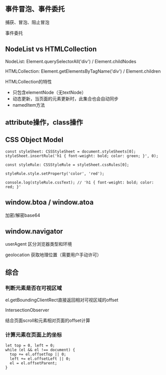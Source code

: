 


## 事件冒泡、事件委托

捕获、冒泡、阻止冒泡

事件委托


## NodeList vs HTMLCollection

NodeList: Element.querySelectorAll('div') / Element.childNodes

HTMLCollection: Element.getElementsByTagName('div') / Element.children

HTMLCollection的特性

- 只包含elementNode（无textNode）
- 动态更新，当页面的元素更新时，此集合也会自动同步
- namedItem方法

## attribute操作，class操作


## CSS Object Model


    const styleSheet: CSSStyleSheet = document.styleSheets[0];
    styleSheet.insertRule('h1 { font-weight: bold; color: green; }', 0);

    const styleRule: CSSStyleRule = styleSheet.cssRules[0];

    styleRule.style.setProperty('color', 'red');

    console.log(styleRule.cssText); // 'h1 { font-weight: bold; color: red; }'





## window.btoa / window.atoa

加密/解密base64

## window.navigator

userAgent 区分浏览器类型和环境
 
geolocation 获取地理位置（需要用户手动许可）

## 综合

### 判断元素是否在可视区域

el.getBoundingClientRect直接返回相对可视区域的offset

IntersectionObserver

结合页面scroll和元素相对页面的offset计算

### 计算元素在页面上的坐标

    let top = 0, left = 0;
    while (el && el !== document) {
      top += el.offsetTop || 0;
      left += el.offsetLeft || 0;
      el = el.offsetParent;
    }


    
